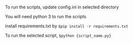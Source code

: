 To run the scripts, update config.ini in selected directory

You will need python 3 to run the scripts

install requirements.txt by ``$pip install -r requirements.txt``

To run the selected script, ``$python {script_name.py}``
